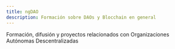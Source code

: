 ```yaml
---
title: ngDAO
description: Formación sobre DAOs y Blocchain en general
---
```

Formación, difusión y proyectos relacionados con Organizaciones Autónomas Descentralizadas
